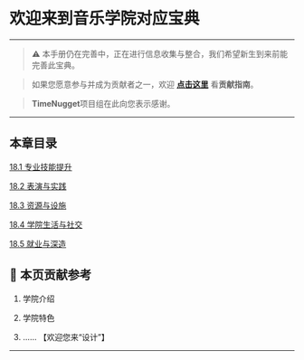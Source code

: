 # 欢迎来到音乐学院对应宝典

---

> ⚠️ 本手册仍在完善中，正在进行信息收集与整合，我们希望新生到来前能完善此宝典。  

> 如果您愿意参与并成为贡献者之一，欢迎 **[点击这里](/CONTRIBUTING.md)** 看**贡献指南**。

> **TimeNugget**项目组在此向您表示感谢。

---

## 本章目录

[18.1 专业技能提升](/SurvivalManual/ujn/Second/18/one.md)

[18.2 表演与实践](/SurvivalManual/ujn/Second/18/two.md)

[18.3 资源与设施](/SurvivalManual/ujn/Second/18/three.md)

[18.4 学院生活与社交](/SurvivalManual/ujn/Second/18/four.md)

[18.5 就业与深造](/SurvivalManual/ujn/Second/18/five.md)

## 📌 本页贡献参考

1. 学院介绍  

2. 学院特色  

3. ……  【欢迎您来“设计”】

---
